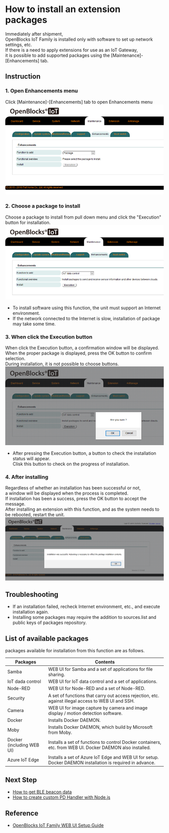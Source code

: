 # How to install an extension packages
Immediately after shipment,  
OpenBlocks IoT Family is installed only with software to set up network settings, etc.  
If there is a need to apply extensions for use as an IoT Gateway,  
it is possible to add supported packages using the [Maintenance]-[Enhancements] tab.

## Instruction

### 1. Open Enhancements menu  
Click [Maintenance]-[Enhancements] tab to open Enhancements menu
![Extensions1](/image/webui/extensions1.png)

### 2. Choose a package to install  
Choose a package to install from pull down menu and click the "Execution" button for installation.
![Extensions2](/image/webui/extensions2.png)
* To install software using this function, the unit must support an Internet environment.
* If the network connected to the Internet is slow, installation of package may take some time.

### 3. When click the Execution button
When click the Execution button, a confirmation window will be displayed.  
When the proper package is displayed, press the OK button to confirm selection.   
During installation, it is not possible to choose buttons.
![Extensions3](/image/webui/extensions3.png)
* After pressing the Execution button, a button to check the installation status will appear.  
Clisk this button to check on the progress of installation.

### 4. After installing
Regardless of whether an installation has been successful or not,  
a window will be displayed when the process is completed.  
If installation has been a success, press the OK button to accept the message.  
After installing an extension with this function, and as the system needs to be rebooted, restart the unit.
![Extensions3](/image/webui/extensions4.png)

## Troubleshooting
* If an installation failed, recheck Internet environment, etc., and execute installation again.
* Installing some packages may require the addition to sources.list and public keys of packages repository.

## List of available packages
packages available for installation from this function are as follows.

| Packages | Contents |
  ---------|---------
| Samba | WEB UI for Samba and a set of applications for file sharing. |
| IoT dada control | WEB UI for IoT data control and a set of applications. |
| Node-RED | WEB UI for Node-RED and a set of Node-RED. |
| Security | A set of functions that carry out access rejection, etc. against illegal access to WEB UI and SSH. |
| Camera | WEB UI for image capture by camera and image display / motion detection software. |
| Docker | Installs Docker DAEMON. |
| Moby | Installs Docker DAEMON, which build by Microsoft from Moby. |
| Docker (including WEB UI) | Installs a set of functions to control Docker containers, etc. from WEB UI. Docker DAEMON also installed. |
| Azure IoT Edge | Installs a set of Azure IoT Edge and WEB UI for setup. Docker DAEMON installation is required in advance. |

## Next Step

* [How to get BLE beacon data](/doc_source/vx2/HowToGetBLEBeaconData.md)
* [How to create custom PD Handler with Node.js](/doc_source/vx2/HowToCreateCustomPdHandlerWithNodejs.md)

## Reference
* [OpenBlocks IoT Family WEB UI Setup Guide](/docs/3.3/OpenBlocks_WEBUI_Guide_v3.3.0_Eng_20181206.pdf)
